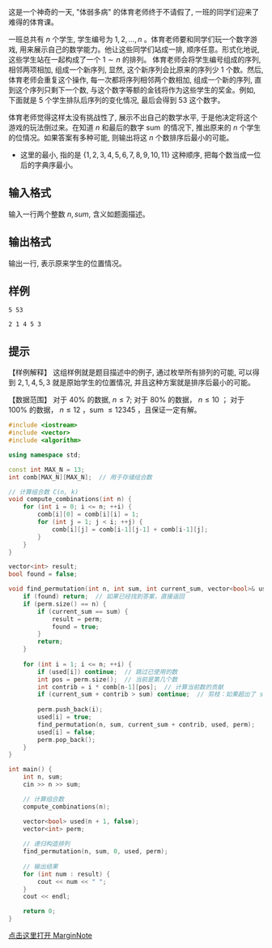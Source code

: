 这是一个神奇的一天, "体弱多病" 的体育老师终于不请假了, 一班的同学们迎来了难得的体育课。

一班总共有 $n$ 个学生, 学生编号为 $1,2, \ldots, n$ 。体育老师要和同学们玩一个数字游戏, 用来展示自己的数学能力。他让这些同学们站成一排, 顺序任意。形式化地说, 这些学生站在一起构成了一个 $1 \sim n$ 的排列。
体育老师会将学生编号组成的序列, 相邻两项相加, 组成一个新序列, 显然, 这个新序列会比原来的序列少 $1$ 个数。然后, 体育老师会重复这个操作, 每一次都将序列相邻两个数相加, 组成一个新的序列, 直到这个序列只剩下一个数, 与这个数字等额的金钱将作为这些学生的奖金。例如, 下面就是 $5$ 个学生排队后序列的变化情况, 最后会得到 $53$ 这个数字。


体育老师觉得这样太没有挑战性了, 展示不出自己的数学水平, 于是他决定将这个游戏的玩法倒过来。在知道 $n$ 和最后的数字 $\operatorname{sum}$ 的情况下, 推出原来的 $n$ 个学生的位情况。如果答案有多种可能, 则输出将这 $n$ 个数排序后最小的可能。
- 这里的最小, 指的是 $\{1,2,3,4,5,6,7,8,9,10,11\}$ 这种顺序, 把每个数当成一位后的字典序最小。
## 输入格式
输入一行两个整数 $n, sum$, 含义如题面描述。
## 输出格式
输出一行, 表示原来学生的位置情况。

## 样例

```input1
5 53
```

```output1
2 1 4 5 3
```

## 提示
【样例解释】
这组样例就是题目描述中的例子, 通过枚举所有排列的可能, 可以得到 $2,1,4,5,3$ 就是原始学生的位置情况, 并且这种方案就是排序后最小的可能。

【数据范围】
对于 $40 \%$ 的数据, $n \leq 7$;
对于 $80 \%$ 的数据， $n \leq 10$ ；
对于 $100 \%$ 的数据， $n \leq 12$ ，sum $\leq 12345$ ，且保证一定有解。

```cpp
#include <iostream>
#include <vector>
#include <algorithm>

using namespace std;

const int MAX_N = 13;
int comb[MAX_N][MAX_N];  // 用于存储组合数

// 计算组合数 C(n, k)
void compute_combinations(int n) {
    for (int i = 0; i <= n; ++i) {
        comb[i][0] = comb[i][i] = 1;
        for (int j = 1; j < i; ++j) {
            comb[i][j] = comb[i-1][j-1] + comb[i-1][j];
        }
    }
}

vector<int> result;
bool found = false;

void find_permutation(int n, int sum, int current_sum, vector<bool>& used, vector<int>& perm) {
    if (found) return;  // 如果已经找到答案，直接返回
    if (perm.size() == n) {
        if (current_sum == sum) {
            result = perm;
            found = true;
        }
        return;
    }
    
    for (int i = 1; i <= n; ++i) {
        if (used[i]) continue;  // 跳过已使用的数
        int pos = perm.size();  // 当前是第几个数
        int contrib = i * comb[n-1][pos];  // 计算当前数的贡献
        if (current_sum + contrib > sum) continue;  // 剪枝：如果超出了 sum，跳过
        
        perm.push_back(i);
        used[i] = true;
        find_permutation(n, sum, current_sum + contrib, used, perm);
        used[i] = false;
        perm.pop_back();
    }
}

int main() {
    int n, sum;
    cin >> n >> sum;

    // 计算组合数
    compute_combinations(n);

    vector<bool> used(n + 1, false);
    vector<int> perm;
    
    // 递归构造排列
    find_permutation(n, sum, 0, used, perm);
    
    // 输出结果
    for (int num : result) {
        cout << num << " ";
    }
    cout << endl;

    return 0;
}
```

[点击这里打开 MarginNote](marginnote4app://note/3291DE91-C382-48A7-A73F-AF4F652E2EA5)


